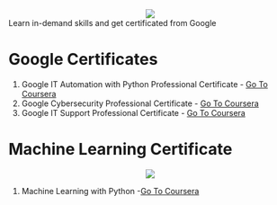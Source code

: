 <center> <img src="https://d3njjcbhbojbot.cloudfront.net/api/utilities/v1/imageproxy/http://coursera-university-assets.s3.amazonaws.com/fa/79e521abf14610b4fec9d677901916/0.png?auto=format%2Ccompress&dpr=1&w=&h=45"> </center> Learn in-demand skills and get certificated from Google

# Google Certificates
1. Google IT Automation with Python Professional Certificate - [Go To Coursera](https://www.coursera.org/professional-certificates/google-it-automation?utm_source=bg&utm_medium=sem&utm_campaign=B2C_INDIA_google-it-automation_google_FTCOF_professional-certificates_arte_bingutm_content=B2C_INDIA_google-it-automation_google_FTCOF_professional-certificates_arte_bing&campaignid=415485977&adgroupid=1217159849814825&device=c&keyword=crash%20course%20on%20python%20by%20google&matchtype=e&network=a&devicemodel=&adpostion=&creativeid=&hide_mobile_promo&msclkid=1fa85f34def91a4e82ee3b8de2f5c3f4&utm_term=crash%20course%20on%20python%20by%20google&utm_content=Google%20IT%20Automation)
2. Google Cybersecurity Professional Certificate - [Go To Coursera](https://www.coursera.org/google-certificates/cybersecurity-certificate?utm_source=bg&utm_medium=sem&utm_campaign=B2C_INDIA_google-it-automation_google_FTCOF_professional-certificates_arte_bingutm_content%3DB2C_INDIA_google-it-automation_google_FTCOF_professional-certificates_arte_bing&campaignid=415485977&adgroupid=1217159849814825&device=c&keyword=crash%20course%20on%20python%20by%20google&matchtype=e&network=a&devicemodel=&adpostion=&creativeid=&hide_mobile_promo=&msclkid=1fa85f34def91a4e82ee3b8de2f5c3f4&utm_term=crash%20course%20on%20python%20by%20google&utm_content=Google%20IT%20Automation)
3. Google IT Support Professional Certificate - [Go To Coursera](https://www.coursera.org/professional-certificates/google-it-support?utm_source=bg&utm_medium=sem&utm_campaign=B2C_INDIA_google-it-automation_google_FTCOF_professional-certificates_arte_bingutm_content%3DB2C_INDIA_google-it-automation_google_FTCOF_professional-certificates_arte_bing&campaignid=415485977&adgroupid=1217159849814825&device=c&keyword=crash%20course%20on%20python%20by%20google&matchtype=e&network=a&devicemodel=&adpostion=&creativeid=&hide_mobile_promo=&msclkid=1fa85f34def91a4e82ee3b8de2f5c3f4&utm_term=crash%20course%20on%20python%20by%20google&utm_content=Google%20IT%20Automation)


# Machine Learning Certificate

<center> <img src="https://d3njjcbhbojbot.cloudfront.net/api/utilities/v1/imageproxy/http://coursera-university-assets.s3.amazonaws.com/c0/87a10033a311e892619b85c6fd62bb/IBM-200x48.png?auto=format%2Ccompress&dpr=1&w=&h=45"> </center>

1. Machine Learning with Python -[Go To Coursera](https://www.coursera.org/learn/machine-learning-with-python)
